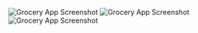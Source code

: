 
![Grocery App Screenshot](assets/images/photo_2024-08-27_18-47-24%20(2).jpg)
![Grocery App Screenshot](assets/images/photo_2024-08-27_18-47-24.jpg)
![Grocery App Screenshot](assets/images/photo_2024-08-27_18-47-25.jpg)
